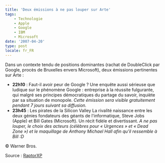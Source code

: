```yaml
---
title: 'Deux émissions à ne pas louper sur Arte'
tags:
    - Technologie
    - Apple
    - Google
    - IBM
    - Microsoft
date: '2007-04-20'
type: post
locale: fr_FR
---
```


Dans un contexte tendu de positions dominantes (rachat de DoubleClick par Google, procès de Bruxelles envers Microsoft), deux émissions pertinentes sur Arte&nbsp;:

*   **22h10** : Faut-il avoir peur de Google&nbsp;?
Une enquête aussi sérieuse que ludique sur le phénomène Google&nbsp;: entreprise à la réussite fulgurante, qui malgré ses principes démocratiques du partage du savoir, inquiète par sa situation de monopole.
_Cette émission sera visible gratuitement pendant 7 jours suivant sa diffusion._
*   **23h45** : Les pirates de la Silicon Valley
La rivalité naissance entre les deux génies fondateurs des géants de l'informatique, Steve Jobs (Apple) et Bill Gates (Microsoft). Un récit fidèle et divertissant.
_A ne pas louper, le choix des acteurs (célèbres pour «&nbsp;Urgences&nbsp;» et «&nbsp;Dead Zone&nbsp;») et le maquillage de Anthony Michael Hall afin qu'il ressemble à Bill&nbsp;:D_

© Warner Bros.

Source&nbsp;: [RaptorXP](http://blogs.codes-sources.com/raptorxp/archive/2007/04/20/reportage-ce-soir-faut-il-avoir-peur-de-google.aspx)